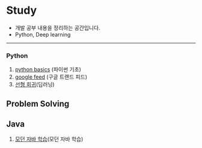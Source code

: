 # Study
* 개발 공부 내용을 정리하는 공간입니다.
* Python, Deep learning

* * *

### Python
1. [python basics](https://github.com/jyshine/study/blob/main/python/Python_Basic.ipynb) (파이썬 기초)
2. [google feed](https://github.com/jyshine/study/blob/main/python/google_feed.ipynb) (구글 트랜드 피드)  
3. [선형 회귀](https://github.com/jyshine/study/blob/main/python/linear_regression.ipynb)(딥러닝)

## Problem Solving

## Java
1. [모던 자바 학습](https://github.com/jyshine/study/tree/main/modern_java/src)(모던 자바 학습)


